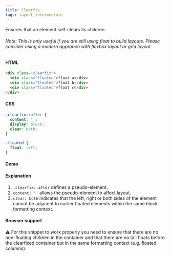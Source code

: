 ```yaml
---
title: Clearfix
tags: layout,intermediate
---
```


Ensures that an element self-clears its children.

###### Note: This is only useful if you are still using float to build layouts. Please consider using a modern approach with flexbox layout or grid layout.

#### HTML

```html
<div class="clearfix">
  <div class="floated">float a</div>
  <div class="floated">float b</div>
  <div class="floated">float c</div>
</div>
```

#### CSS

```css
.clearfix::after {
  content: '';
  display: block;
  clear: both;
}

.floated {
  float: left;
}
```

#### Demo

#### Explanation

1. `.clearfix::after` defines a pseudo-element.
2. `content: ''` allows the pseudo-element to affect layout.
3. `clear: both` indicates that the left, right or both sides of the element cannot be adjacent
   to earlier floated elements within the same block formatting context.

#### Browser support

<span class="snippet__support-note">⚠️ For this snippet to work properly you need to ensure that there are no non-floating children in the container and that there are no tall floats before the clearfixed container but in the same formatting context (e.g. floated columns).</span>



